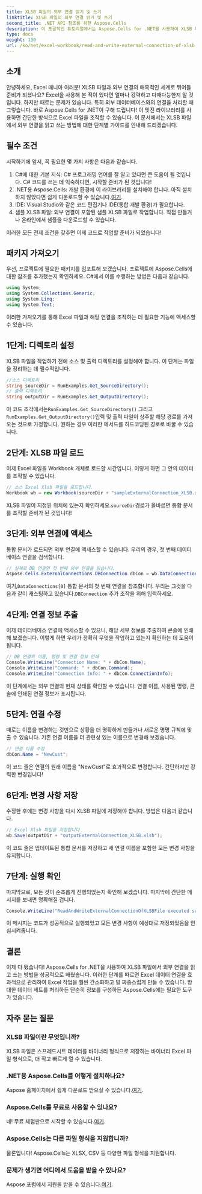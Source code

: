 ```yaml
---
title: XLSB 파일의 외부 연결 읽기 및 쓰기
linktitle: XLSB 파일의 외부 연결 읽기 및 쓰기
second_title: .NET API 참조를 위한 Aspose.Cells
description: 이 포괄적인 튜토리얼에서는 Aspose.Cells for .NET을 사용하여 XLSB 파일에서 외부 연결을 관리하는 방법을 알아봅니다.
type: docs
weight: 130
url: /ko/net/excel-workbook/read-and-write-external-connection-of-xlsb-file/
---
```

## 소개

안녕하세요, Excel 매니아 여러분! XLSB 파일과 외부 연결의 매혹적인 세계로 뛰어들 준비가 되셨나요? Excel을 사용해 본 적이 있다면 얼마나 강력하고 다재다능한지 알 것입니다. 하지만 때로는 문제가 있습니다. 특히 외부 데이터베이스와의 연결을 처리할 때 그렇습니다. 바로 Aspose.Cells for .NET이 구해 드립니다! 이 멋진 라이브러리를 사용하면 간단한 방식으로 Excel 파일을 조작할 수 있습니다. 이 문서에서는 XLSB 파일에서 외부 연결을 읽고 쓰는 방법에 대한 단계별 가이드를 안내해 드리겠습니다.

## 필수 조건

시작하기에 앞서, 꼭 필요한 몇 가지 사항은 다음과 같습니다.

1. C#에 대한 기본 지식: C# 프로그래밍 언어를 잘 알고 있다면 큰 도움이 될 것입니다. C# 코드를 쓰는 데 익숙하다면, 시작할 준비가 된 것입니다!
2.  .NET용 Aspose.Cells: 개발 환경에 이 라이브러리를 설치해야 합니다. 아직 설치하지 않았다면 쉽게 다운로드할 수 있습니다.[여기](https://releases.aspose.com/cells/net/). 
3. IDE: Visual Studio와 같은 코드 편집기나 IDE(통합 개발 환경)가 필요합니다. 
4. 샘플 XLSB 파일: 외부 연결이 포함된 샘플 XLSB 파일로 작업합니다. 직접 만들거나 온라인에서 샘플을 다운로드할 수 있습니다. 

이러한 모든 전제 조건을 갖추면 이제 코드로 작업할 준비가 되었습니다!

## 패키지 가져오기

우선, 프로젝트에 필요한 패키지를 임포트해 보겠습니다. 프로젝트에 Aspose.Cells에 대한 참조를 추가했는지 확인하세요. C#에서 이를 수행하는 방법은 다음과 같습니다.

```csharp
using System;
using System.Collections.Generic;
using System.Linq;
using System.Text;
```

이러한 가져오기를 통해 Excel 파일과 해당 연결을 조작하는 데 필요한 기능에 액세스할 수 있습니다.

## 1단계: 디렉토리 설정

XLSB 파일을 작업하기 전에 소스 및 출력 디렉토리를 설정해야 합니다. 이 단계는 파일을 정리하는 데 필수적입니다.

```csharp
//소스 디렉토리
string sourceDir = RunExamples.Get_SourceDirectory();
// 출력 디렉토리
string outputDir = RunExamples.Get_OutputDirectory();
```

 이 코드 조각에서는`RunExamples.Get_SourceDirectory()` 그리고`RunExamples.Get_OutputDirectory()`입력 및 출력 파일이 상주할 해당 경로를 가져오는 것으로 가정합니다. 원하는 경우 이러한 메서드를 하드코딩된 경로로 바꿀 수 있습니다.

## 2단계: XLSB 파일 로드

이제 Excel 파일을 Workbook 개체로 로드할 시간입니다. 이렇게 하면 그 안의 데이터를 조작할 수 있습니다.

```csharp
// 소스 Excel Xlsb 파일을 로드합니다.
Workbook wb = new Workbook(sourceDir + "sampleExternalConnection_XLSB.xlsb");
```

 XLSB 파일이 지정된 위치에 있는지 확인하세요.`sourceDir`경로가 올바르면 통합 문서를 조작할 준비가 된 것입니다!

## 3단계: 외부 연결에 액세스

통합 문서가 로드되면 외부 연결에 액세스할 수 있습니다. 우리의 경우, 첫 번째 데이터베이스 연결을 검색합니다.

```csharp
// 실제로 DB 연결인 첫 번째 외부 연결을 읽습니다.
Aspose.Cells.ExternalConnections.DBConnection dbCon = wb.DataConnections[0] as Aspose.Cells.ExternalConnections.DBConnection;
```

 여기,`DataConnections[0]` 통합 문서의 첫 번째 연결을 참조합니다. 우리는 그것을 다음과 같이 캐스팅하고 있습니다.`DBConnection` 추가 조작을 위해 입력하세요.

## 4단계: 연결 정보 추출

이제 데이터베이스 연결에 액세스할 수 있으니, 해당 세부 정보를 추출하여 콘솔에 인쇄해 보겠습니다. 이렇게 하면 우리가 정확히 무엇을 작업하고 있는지 확인하는 데 도움이 됩니다.

```csharp
// DB 연결의 이름, 명령 및 연결 정보 인쇄
Console.WriteLine("Connection Name: " + dbCon.Name);
Console.WriteLine("Command: " + dbCon.Command);
Console.WriteLine("Connection Info: " + dbCon.ConnectionInfo);
```

이 단계에서는 외부 연결의 현재 상태를 확인할 수 있습니다. 연결 이름, 사용된 명령, 콘솔에 인쇄된 연결 정보가 표시됩니다.

## 5단계: 연결 수정

때로는 이름을 변경하는 것만으로 상황을 더 명확하게 만들거나 새로운 명명 규칙에 맞출 수 있습니다. 기존 연결 이름을 더 관련성 있는 이름으로 변경해 보겠습니다.

```csharp
// 연결 이름 수정
dbCon.Name = "NewCust";
```

이 코드 줄은 연결의 원래 이름을 "NewCust"로 효과적으로 변경합니다. 간단하지만 강력한 변경입니다!

## 6단계: 변경 사항 저장

수정한 후에는 변경 사항을 다시 XLSB 파일에 저장해야 합니다. 방법은 다음과 같습니다.

```csharp
// Excel Xlsb 파일을 저장합니다
wb.Save(outputDir + "outputExternalConnection_XLSB.xlsb");
```

이 코드 줄은 업데이트된 통합 문서를 저장하고 새 연결 이름을 포함한 모든 변경 사항을 유지합니다.

## 7단계: 실행 확인

마지막으로, 모든 것이 순조롭게 진행되었는지 확인해 보겠습니다. 마지막에 간단한 메시지를 보내면 명확해질 겁니다.

```csharp
Console.WriteLine("ReadAndWriteExternalConnectionOfXLSBFile executed successfully.\r\n");
```

이 메시지는 코드가 성공적으로 실행되었고 모든 변경 사항이 예상대로 저장되었음을 안심시켜줍니다.

## 결론

이제 다 됐습니다! Aspose.Cells for .NET을 사용하여 XLSB 파일에서 외부 연결을 읽고 쓰는 방법을 성공적으로 배웠습니다. 이러한 단계를 따르면 Excel 데이터 연결을 효과적으로 관리하여 Excel 작업을 훨씬 간소화하고 덜 짜증스럽게 만들 수 있습니다. 방대한 데이터 세트를 처리하든 단순히 정보를 구성하든 Aspose.Cells에는 필요한 도구가 있습니다.

## 자주 묻는 질문

### XLSB 파일이란 무엇입니까?  
XLSB 파일은 스프레드시트 데이터를 바이너리 형식으로 저장하는 바이너리 Excel 파일 형식으로, 더 작고 빠르게 열 수 있습니다.

### .NET용 Aspose.Cells를 어떻게 설치하나요?  
Aspose 홈페이지에서 쉽게 다운로드 받으실 수 있습니다.[여기](https://releases.aspose.com/cells/net/).

### Aspose.Cells를 무료로 사용할 수 있나요?  
 네! 무료 체험판으로 시작할 수 있습니다.[여기](https://releases.aspose.com/).

### Aspose.Cells는 다른 파일 형식을 지원합니까?  
물론입니다! Aspose.Cells는 XLSX, CSV 등 다양한 파일 형식을 지원합니다.

### 문제가 생기면 어디에서 도움을 받을 수 있나요?  
 Aspose 포럼에서 지원을 받을 수 있습니다.[여기](https://forum.aspose.com/c/cells/9).